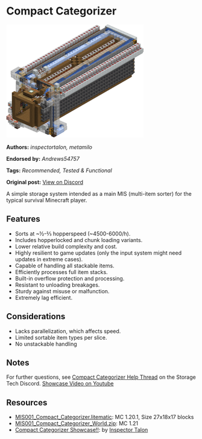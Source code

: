 # Compact Categorizer
<img alt="compact.png" src="images/compact.png?raw=1" height="300px">

**Authors:** *inspectortalon, metamilo*

**Endorsed by:** *Andrews54757*

**Tags:** *Recommended, Tested & Functional*

**Original post:** [View on Discord](https://discord.com/channels/1375556143186837695/1388318067247026286)

A simple storage system intended as a main MIS (multi-item sorter) for the typical survival Minecraft player.

## Features
- Sorts at ~½-⅔ hopperspeed (~4500-6000/h).
- Includes hopperlocked and chunk loading variants.
- Lower relative build complexity and cost.
- Highly resilient to game updates (only the input system might need updates in extreme cases).
- Capable of handling all stackable items.
- Efficiently processes full item stacks.
- Built-in overflow protection and processing.
- Resistant to unloading breakages.
- Sturdy against misuse or malfunction.
- Extremely lag efficient.

## Considerations
- Lacks parallelization, which affects speed.
- Limited sortable item types per slice.
- No unstackable handling

## Notes
For further questions, see [Compact Categorizer Help Thread](https://discord.com/channels/748542142347083868/1291785785707856026) on the Storage Tech Discord. [Showcase Video on Youtube](https://youtu.be/DnrAoKd8ZOc)

## Resources
- [MIS001_Compact_Categorizer.litematic](attachments/MIS001_Compact_Categorizer.litematic): MC 1.20.1, Size 27x18x17 blocks
- [MIS001_Compact_Categorizer_World.zip](attachments/MIS001_Compact_Categorizer_World.zip): MC 1.21
- [Compact Categorizer Showcase\!\!](https://youtu.be/DnrAoKd8ZOc): by [Inspector Talon](https://www.youtube.com/@inspectortalon)
